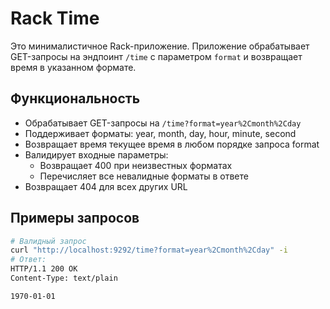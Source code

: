 # Rack Time

Это минималистичное Rack-приложение. Приложение обрабатывает GET-запросы на эндпоинт `/time` с параметром `format` и возвращает время в указанном формате.

## Функциональность

- Обрабатывает GET-запросы на `/time?format=year%2Cmonth%2Cday`
- Поддерживает форматы: year, month, day, hour, minute, second
- Возвращает время текущее время в любом порядке запроса format 
- Валидирует входные параметры:
  - Возвращает 400 при неизвестных форматах
  - Перечисляет все невалидные форматы в ответе
- Возвращает 404 для всех других URL

## Примеры запросов

```bash
# Валидный запрос
curl "http://localhost:9292/time?format=year%2Cmonth%2Cday" -i
# Ответ:
HTTP/1.1 200 OK
Content-Type: text/plain

1970-01-01
